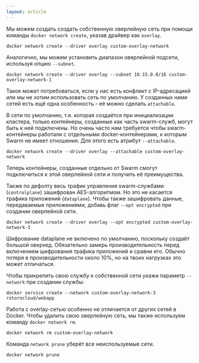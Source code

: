 ```yaml
---
layout: article
---
```


Мы можем создать создать собственную оверлейную сеть при помощи команды `docker network create`, указав драйвер как `overlay`.

```
docker network create --driver overlay custom-overlay-network
```

Аналогично, мы можем установить диапазон оверлейной подсети, используя опцию `--subnet`.

```
docker network create --driver overlay --subnet 10.15.0.0/16 custom-overlay-network-1
```

Такое может потребоваться, если у нас есть конфликт с IP-адресацией или мы не хотим использовать сеть по умолчанию. У созданных нами сетей есть ещё одна особенность - её можно сделать `attachable`.

В сети по умолчанию, т.е. которая создаётся при инициализации кластера, только контейнеры, созданные как часть swarm-служб, могут быть к ней подключены. Но очень часто нам требуется чтобы swarm-контейнеры работали с отдельными docker-контейнерами, к которым Swarm не имеет отношения. Для этого есть атрибут `--attachable`.

```
docker network create --driver overlay --attachable custom-overlay-network
```

Теперь контейнеры, созданные отдельно от Swarm смогут подключиться к этой оверлейной сети и получить её преимущества.

Также по дефолту весь трафик управления swarm-службами (`controlplane`) зашифрован AES-алгоритмом. Но это не касается трафика приложений (`dataplane`). Чтобы также зашифровать данные, передаваемые приложениями, добавь флаг `--opt encrypted` при создании оверлейной сети.

```
docker network create --driver overlay --opt encrypted custom-overlay-network-3
```

Шифрование dataplane не включено по умолчанию, поскольку создаёт большой оверхед. Обязательно замерь производительность перед включением шифрования трафика приложений и сравни его. Обычно потеря в производительности около 10%, но на твоих нагрузках это может отличаться.

Чтобы прикрепить свою службу к собственной сети укажи пaраметр `--network` при создании службы:

```
docker service create --network custom-overlay-network-3 rotorocloud/webapp
```

Работа с overlay-сетью особенно не отличается от других сетей в Docker. Чтобы удалить свою оверлейную сеть, мы также используем команду `docker network rm`.

```
docker network rm custom-overlay-network
```

Команда `network prune` уберёт все неиспользуемые сети.

```
docker network prune
```
